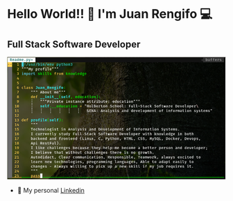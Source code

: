 # Hello World!! 👋 I'm Juan Rengifo 💻
## Full Stack Software Developer

<img src="https://github.com/juankarlos999/juankarlos999/blob/master/my_profile_Github.png">


- 💼 My personal [Linkedin](https://www.linkedin.com/in/juan-r-95547a192/ " Go...")

